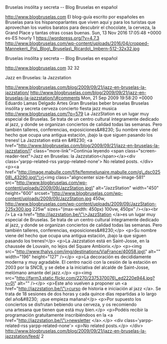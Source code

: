 Bruselas insólita y secreta -- Blog Bruselas en español

http://www.blogbruselas.com El blog-guía escrito por españoles en
Bruselas para los hispanoparlantes que viven aquí y para los turistas
que aprovechan los vuelos baratos para descubrir el chocolate, la
cerveza, la Grand Place y tantas otras cosas buenas. Sun, 13 Nov 2016
17:05:48 +0000 es-ES hourly 1 https://wordpress.org/?v=4.7.3
http://www.blogbruselas.com/wp-content/uploads/2016/04/cropped-Manneken\_Pis\_Blog\_Bruselas\_Ricardo\_Imbern-512-32x32.jpg

Bruselas insólita y secreta -- Blog Bruselas en español

http://www.blogbruselas.com 32 32

Jazz en Bruselas: la Jazzstation

http://www.blogbruselas.com/blog/2009/09/21/jazz-en-bruselas-la-jazzstation/
http://www.blogbruselas.com/blog/2009/09/21/jazz-en-bruselas-la-jazzstation/\#comments
Mon, 21 Sep 2009 19:58:20 +0000 Eduardo Lamas Delgado Artes Gran
Bruselas beber bruselas Bruselas insólita y secreta cerveza concierto
fiesta jazz musica http://www.blogbruselas.com/?p=579 La JazzStation es
un lugar muy especial de Bruselas. Se trata de un centro cultural
íntegramente dedicado al jazz, y donde se organizan conciertos de
calidad todas las semanas. Pero también talleres, conferencias,
exposiciones&\#8230; Su nombre viene del hecho que ocupa una antigua
estación, ¡bajo la que siguen pasando los trenes! La Jazzstation está en
&\#8230; \<a
href=\"http://www.blogbruselas.com/blog/2009/09/21/jazz-en-bruselas-la-jazzstation/\"
class=\"more-link\"\>Continúa leyendo \<span
class=\"screen-reader-text\"\>Jazz en Bruselas: la
Jazzstation\</span\>\</a\>\<div class=\'yarpp-related-rss
yarpp-related-none\'\> No related posts. \</div\> \<p\>\<a
href=\"http://image.mabulle.com/f/fe/femmelunaire.mabulle.com/g\_dsc02508\_43290.jpg\"\>\<img
class=\"aligncenter size-full wp-image-581\"
src=\"http://www.blogbruselas.com/wp-content/uploads/2009/09/JazzStation.jpg\"
alt=\"JazzStation\" width=\"450\" height=\"600\"
srcset=\"http://www.blogbruselas.com/wp-content/uploads/2009/09/JazzStation.jpg
450w,
http://www.blogbruselas.com/wp-content/uploads/2009/09/JazzStation-225x300.jpg
225w\" sizes=\"(max-width: 450px) 100vw, 450px\" /\>\</a\>\<br /\> La
\<a href=\"http://jazzstation.be/\"\>JazzStation \</a\>es un lugar muy
especial de Bruselas. Se trata de un centro cultural íntegramente
dedicado al jazz, y donde se organizan conciertos de calidad todas las
semanas. Pero también talleres, conferencias, exposiciones&\#8230;\</p\>
\<p\>Su nombre viene del hecho que ocupa una antigua estación, ¡bajo la
que siguen pasando los trenes!\</p\> \<p\>La Jazzstation está en
Saint-Josse, en la chaussée de Louvain, no lejos del Square
Ambiorix.\</p\> \<p\>\<img
src=\"http://www.thalys.com/img/destinations/ViaFrance/40058.jpg\"
alt=\"\" width=\"196\" height=\"127\" /\>\</p\> \<p\>La decoración es
decididamente moderna y muy agradable. El centro nació con la cesión de
la estación en 2003 por la SNCB, y se debe a la iniciativa del alcalde
de Saint-Josse, melómano amante del jazz.\</p\> \<p\>\<img
src=\"http://farm3.static.flickr.com/2270/2375370076\_ed2220e944.jpg?v=0\"
alt=\"\" /\>\</p\> \<p\>Este año vuelven a proponer un \<a
href=\"http://jazzstation.be/\"\>curso de historia e iniciación al jazz
\</a\>. Se trata de 18 sesiones de dos horas y cada quince días
repartidas a lo largo del año&\#8230;  ¡que empieza mañana!\</p\>
\<p\>Por supuesto los conciertos se disfrutan bebiendo una cerveza, y os
recomiendo una artesana que tienen que está muy bien.\</p\> \<p\>Podéis
recibir la programación gratuitamente inscribiéndoos en la \<a
href=\"http://jazzstation.be/\"\>newsletter \</a\>.\</p\> \<div
class=\'yarpp-related-rss yarpp-related-none\'\> \<p\>No related
posts.\</p\> \</div\>
http://www.blogbruselas.com/blog/2009/09/21/jazz-en-bruselas-la-jazzstation/feed/
2
